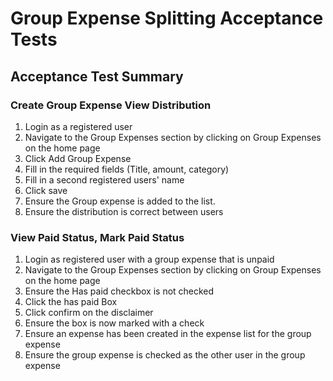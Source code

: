 # Group Expense Splitting Acceptance Tests

## Acceptance Test Summary

### Create Group Expense View Distribution

1. Login as a registered user
2. Navigate to the Group Expenses section by clicking on Group Expenses on the home page
3. Click Add Group Expense
4. Fill in the required fields (Title, amount, category)
5. Fill in a second registered users' name
6. Click save
7. Ensure the Group expense is added to the list.
8. Ensure the distribution is correct between users

### View Paid Status, Mark Paid Status

1. Login as registered user with a group expense that is unpaid
2. Navigate to the Group Expenses section by clicking on Group Expenses on the home page
3. Ensure the Has paid checkbox is not checked
4. Click the has paid Box
5. Click confirm on the disclaimer
6. Ensure the box is now marked with a check
7. Ensure an expense has been created in the expense list for the group expense
8. Ensure the group expense is checked as the other user in the group expense
